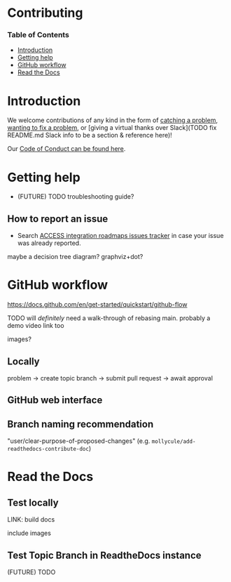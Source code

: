 # Contributing

### Table of Contents
+ [Introduction](#introduction)
+ [Getting help](#getting-help)
+ [GitHub workflow](#github-workflow)
+ [Read the Docs](#read-the-docs)

# Introduction

We welcome contributions of any kind in the form of [catching a problem](##how-to-report-an-issue), [wanting to fix a problem](#), or [giving a virtual thanks over Slack](TODO fix README.md Slack info to be a section & reference here)!

Our [Code of Conduct can be found here](https://support.access-ci.org/code-conduct).

# Getting help

* (FUTURE) TODO troubleshooting guide?

## How to report an issue

+ Search [ACCESS integration roadmaps issues tracker](https://github.com/access-ci-org/Integration_Roadmaps/issues/)
in case your issue was already reported.

maybe a decision tree diagram? graphviz+dot?

# GitHub workflow

https://docs.github.com/en/get-started/quickstart/github-flow

TODO will _definitely_ need a walk-through of rebasing main. probably a demo video link too

images?

## Locally

problem -> create topic branch -> submit pull request -> await approval

## GitHub web interface 

## Branch naming recommendation

"user/clear-purpose-of-proposed-changes" (e.g. `mollycule/add-readthedocs-contribute-doc`)

# Read the Docs

## Test locally

LINK: build docs

include images


## Test Topic Branch in ReadtheDocs instance

(FUTURE) TODO
